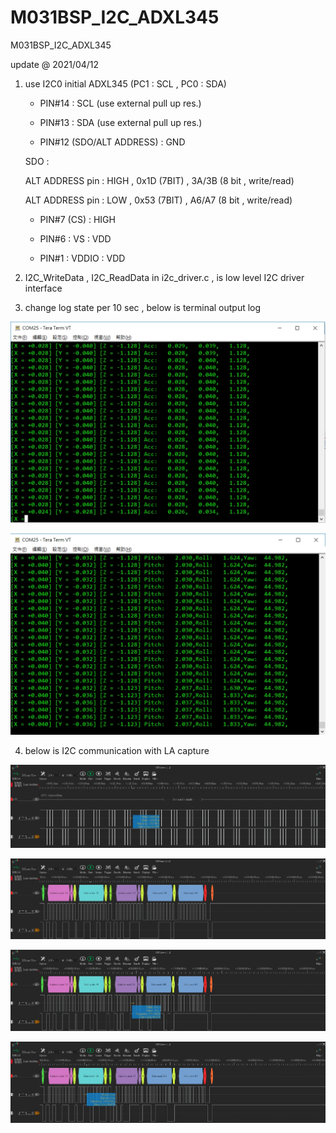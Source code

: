 # M031BSP_I2C_ADXL345
 M031BSP_I2C_ADXL345


update @ 2021/04/12

1. use I2C0 initial ADXL345 (PC1 : SCL , PC0 : SDA)

	- PIN#14 : SCL (use external pull up res.)
	
	- PIN#13 : SDA (use external pull up res.)
	
	- PIN#12 (SDO/ALT ADDRESS) : GND
	
	SDO :
	
	ALT ADDRESS pin : HIGH , 0x1D	(7BIT)	, 3A/3B (8 bit , write/read)
	
	ALT ADDRESS pin : LOW , 0x53	(7BIT)	, A6/A7 (8 bit , write/read)	
	
	- PIN#7 (CS) : HIGH
	
	- PIN#6 : VS : VDD
	
	- PIN#1 : VDDIO : VDD	
	
2. I2C_WriteData , I2C_ReadData in i2c_driver.c , is low level I2C driver interface

3. change log state per 10 sec , below is terminal output log

![image](https://github.com/released/M031BSP_I2C_ADXL345/blob/master/raw_data.jpg)
	

![image](https://github.com/released/M031BSP_I2C_ADXL345/blob/master/raw_pitch_roll_yaw.jpg)	
	
	
4. below is I2C communication with LA capture	
	
![image](https://github.com/released/M031BSP_I2C_ADXL345/blob/master/LA_data_get_polling.jpg)


![image](https://github.com/released/M031BSP_I2C_ADXL345/blob/master/LA_data_get_x.jpg)


![image](https://github.com/released/M031BSP_I2C_ADXL345/blob/master/LA_data_get_y.jpg)


![image](https://github.com/released/M031BSP_I2C_ADXL345/blob/master/LA_data_get_z.jpg)



